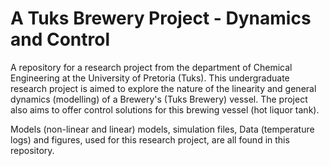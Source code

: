 # A Tuks Brewery Project - Dynamics and Control 

A repository for a research project from the department of Chemical Engineering at the University of Pretoria (Tuks). This undergraduate research project is aimed to explore the nature of the linearity and general dynamics (modelling) of a Brewery's (Tuks Brewery) vessel. The project also aims to offer control solutions for this brewing vessel (hot liquor tank).

Models (non-linear and linear) models, simulation files, Data (temperature logs) and figures, used for this research project, are all found in this repository. 
